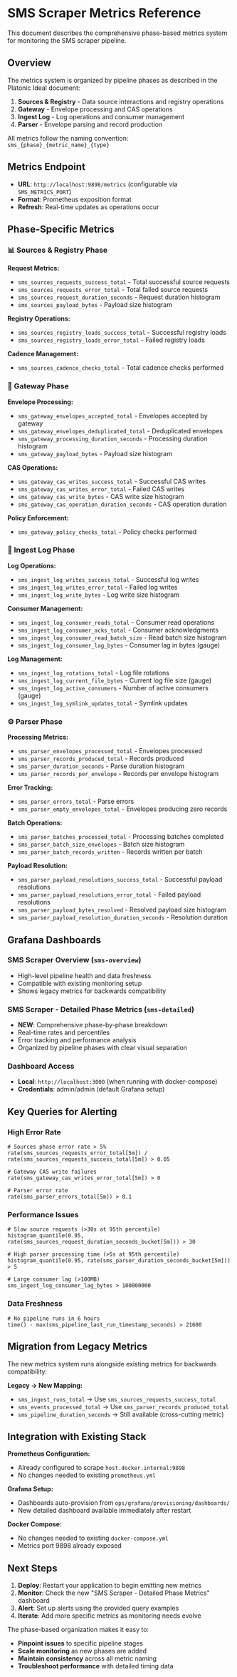 # SMS Scraper Metrics Reference

This document describes the comprehensive phase-based metrics system for monitoring the SMS scraper pipeline.

## Overview

The metrics system is organized by pipeline phases as described in the Platonic Ideal document:

1. **Sources & Registry** - Data source interactions and registry operations
2. **Gateway** - Envelope processing and CAS operations  
3. **Ingest Log** - Log operations and consumer management
4. **Parser** - Envelope parsing and record production

All metrics follow the naming convention: `sms_{phase}_{metric_name}_{type}`

## Metrics Endpoint

- **URL**: `http://localhost:9898/metrics` (configurable via `SMS_METRICS_PORT`)
- **Format**: Prometheus exposition format
- **Refresh**: Real-time updates as operations occur

## Phase-Specific Metrics

### 📊 Sources & Registry Phase

**Request Metrics:**
- `sms_sources_requests_success_total` - Total successful source requests
- `sms_sources_requests_error_total` - Total failed source requests  
- `sms_sources_request_duration_seconds` - Request duration histogram
- `sms_sources_payload_bytes` - Payload size histogram

**Registry Operations:**
- `sms_sources_registry_loads_success_total` - Successful registry loads
- `sms_sources_registry_loads_error_total` - Failed registry loads

**Cadence Management:**
- `sms_sources_cadence_checks_total` - Total cadence checks performed

### 🚪 Gateway Phase

**Envelope Processing:**
- `sms_gateway_envelopes_accepted_total` - Envelopes accepted by gateway
- `sms_gateway_envelopes_deduplicated_total` - Deduplicated envelopes
- `sms_gateway_processing_duration_seconds` - Processing duration histogram
- `sms_gateway_payload_bytes` - Payload size histogram

**CAS Operations:**
- `sms_gateway_cas_writes_success_total` - Successful CAS writes
- `sms_gateway_cas_writes_error_total` - Failed CAS writes
- `sms_gateway_cas_write_bytes` - CAS write size histogram
- `sms_gateway_cas_operation_duration_seconds` - CAS operation duration

**Policy Enforcement:**
- `sms_gateway_policy_checks_total` - Policy checks performed

### 📝 Ingest Log Phase

**Log Operations:**
- `sms_ingest_log_writes_success_total` - Successful log writes
- `sms_ingest_log_writes_error_total` - Failed log writes
- `sms_ingest_log_write_bytes` - Log write size histogram

**Consumer Management:**
- `sms_ingest_log_consumer_reads_total` - Consumer read operations
- `sms_ingest_log_consumer_acks_total` - Consumer acknowledgments
- `sms_ingest_log_consumer_read_batch_size` - Read batch size histogram
- `sms_ingest_log_consumer_lag_bytes` - Consumer lag in bytes (gauge)

**Log Management:**
- `sms_ingest_log_rotations_total` - Log file rotations
- `sms_ingest_log_current_file_bytes` - Current log file size (gauge)
- `sms_ingest_log_active_consumers` - Number of active consumers (gauge)
- `sms_ingest_log_symlink_updates_total` - Symlink updates

### ⚙️ Parser Phase

**Processing Metrics:**
- `sms_parser_envelopes_processed_total` - Envelopes processed
- `sms_parser_records_produced_total` - Records produced
- `sms_parser_duration_seconds` - Parse duration histogram
- `sms_parser_records_per_envelope` - Records per envelope histogram

**Error Tracking:**
- `sms_parser_errors_total` - Parse errors
- `sms_parser_empty_envelopes_total` - Envelopes producing zero records

**Batch Operations:**
- `sms_parser_batches_processed_total` - Processing batches completed
- `sms_parser_batch_size_envelopes` - Batch size histogram
- `sms_parser_batch_records_written` - Records written per batch

**Payload Resolution:**
- `sms_parser_payload_resolutions_success_total` - Successful payload resolutions
- `sms_parser_payload_resolutions_error_total` - Failed payload resolutions
- `sms_parser_payload_bytes_resolved` - Resolved payload size histogram
- `sms_parser_payload_resolution_duration_seconds` - Resolution duration

## Grafana Dashboards

### SMS Scraper Overview (`sms-overview`)
- High-level pipeline health and data freshness
- Compatible with existing monitoring setup
- Shows legacy metrics for backwards compatibility

### SMS Scraper - Detailed Phase Metrics (`sms-detailed`)
- **NEW**: Comprehensive phase-by-phase breakdown
- Real-time rates and percentiles
- Error tracking and performance analysis
- Organized by pipeline phases with clear visual separation

### Dashboard Access
- **Local**: `http://localhost:3000` (when running with docker-compose)
- **Credentials**: admin/admin (default Grafana setup)

## Key Queries for Alerting

### High Error Rate
```promql
# Sources phase error rate > 5%
rate(sms_sources_requests_error_total[5m]) / rate(sms_sources_requests_success_total[5m]) > 0.05

# Gateway CAS write failures
rate(sms_gateway_cas_writes_error_total[5m]) > 0

# Parser error rate
rate(sms_parser_errors_total[5m]) > 0.1
```

### Performance Issues
```promql
# Slow source requests (>30s at 95th percentile)
histogram_quantile(0.95, rate(sms_sources_request_duration_seconds_bucket[5m])) > 30

# High parser processing time (>5s at 95th percentile) 
histogram_quantile(0.95, rate(sms_parser_duration_seconds_bucket[5m])) > 5

# Large consumer lag (>100MB)
sms_ingest_log_consumer_lag_bytes > 100000000
```

### Data Freshness
```promql
# No pipeline runs in 6 hours
time() - max(sms_pipeline_last_run_timestamp_seconds) > 21600
```

## Migration from Legacy Metrics

The new metrics system runs alongside existing metrics for backwards compatibility:

**Legacy → New Mapping:**
- `sms_ingest_runs_total` → Use `sms_sources_requests_success_total`
- `sms_events_processed_total` → Use `sms_parser_records_produced_total` 
- `sms_pipeline_duration_seconds` → Still available (cross-cutting metric)

## Integration with Existing Stack

**Prometheus Configuration:**
- Already configured to scrape `host.docker.internal:9898`
- No changes needed to existing `prometheus.yml`

**Grafana Setup:**
- Dashboards auto-provision from `ops/grafana/provisioning/dashboards/`
- New detailed dashboard available immediately after restart

**Docker Compose:**
- No changes needed to existing `docker-compose.yml`
- Metrics port 9898 already exposed

## Next Steps

1. **Deploy**: Restart your application to begin emitting new metrics
2. **Monitor**: Check the new "SMS Scraper - Detailed Phase Metrics" dashboard
3. **Alert**: Set up alerts using the provided query examples
4. **Iterate**: Add more specific metrics as monitoring needs evolve

The phase-based organization makes it easy to:
- **Pinpoint issues** to specific pipeline stages
- **Scale monitoring** as new phases are added
- **Maintain consistency** across all metric naming
- **Troubleshoot performance** with detailed timing data
